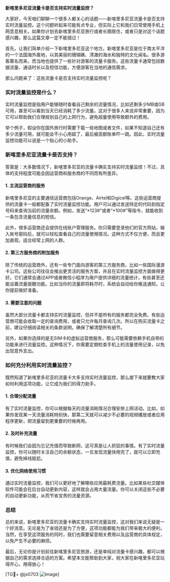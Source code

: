 **新喀里多尼亚流量卡是否支持实时流量监控？**

大家好，今天咱们聊聊一个很多人都关心的话题——新喀里多尼亚流量卡是否支持实时流量监控。这个问题听起来可能有点专业，但实际上它和我们日常使用手机上网息息相关。如果你计划去新喀里多尼亚旅行或者长期居住，或者只是对这个话题感兴趣，那么这篇文章一定不能错过！

首先，让我们简单介绍一下新喀里多尼亚这个地方。新喀里多尼亚是位于南太平洋的一个法国海外属地，以其美丽的珊瑚礁、清澈的海水和独特的文化闻名。很多游客慕名而来，而当地也提供了一些针对游客的流量卡服务。这些流量卡通常包括数据流量、通话时长以及短信功能，方便游客在当地的通信需求。

那么问题来了：这些流量卡是否支持实时流量监控呢？

### 实时流量监控是什么？

实时流量监控是指用户能够随时查看自己剩余的流量情况，比如还剩多少MB或GB可用，甚至可以看到当天已经消耗了多少流量。这对于很多人来说非常重要，因为它可以帮助我们合理规划自己的上网行为，避免超量使用导致额外的费用。

举个例子，假设你在国外旅行时需要下载一些地图或者文件，如果不知道自己还有多少流量可用，就可能会不小心用超了，最后被高额账单吓一跳。因此，实时流量监控功能可以说是一个贴心的小助手。

### 新喀里多尼亚流量卡是否支持？

答案是：大多数情况下，新喀里多尼亚的流量卡确实支持实时流量监控！不过，具体的支持程度可能会因运营商和服务商的不同而有所差异。

#### 1. **主流运营商的服务**
新喀里多尼亚的主要通信运营商包括Orange、Airtel和Digicel等。这些运营商提供的流量卡一般都配备了实时流量监控功能。用户可以通过发送特定的代码到指定号码来查询当前的流量余额。例如，发送“*123#”或者“*100#”等指令，就能收到一条包含流量信息的短信。

此外，很多运营商还会提供在线账户管理服务。你只需要登录他们的官方网站，输入账号密码后，就可以轻松查看自己的流量使用情况。这种方式不仅方便，而且更加直观，适合经常上网的人群。

#### 2. **第三方服务商的附加服务**
除了传统的运营商外，还有一些专门面向游客的第三方服务商，比如一些国际漫游卡公司。这些公司往往会推出更灵活的服务方案，并且在实时流量监控方面做得更好。它们通常会通过APP或者微信小程序为用户提供详细的流量统计，有些甚至还能设置流量提醒功能。比如当你的流量即将耗尽时，系统会自动给你推送通知，让你提前做好准备。

#### 3. **需要注意的问题**
虽然大部分流量卡都支持实时流量监控，但并不是所有的服务都完全免费。有些运营商可能会收取一定的查询费用，或者只允许每月查询几次。所以在购买流量卡之前，建议仔细阅读相关的条款说明，确保了解清楚所有细节。

另外，如果你选择的是无SIM卡的虚拟运营商服务，那么可能需要依赖手机自带的功能来进行流量监控。这种情况下，你需要定期检查手机上的流量使用记录，以免出现意外支出。

### 如何充分利用实时流量监控？

既然知道了新喀里多尼亚的流量卡大多支持实时流量监控，那么接下来就要教大家如何利用这项功能，让它成为我们的得力助手。

#### 1. **合理分配流量**
有了实时流量监控，你可以根据每天的流量消耗情况合理安排上网活动。比如，如果你发现某一天流量消耗特别快，那第二天就可以减少不必要的视频播放或者应用程序更新，把流量留到更重要的时候再用。

#### 2. **及时补充流量**
有时候我们会因为忘记充值而导致断网，这可真是让人抓狂的事情。有了实时流量监控，你可以随时关注自己的余额状态，一旦发现流量快用完了，就可以立即充值，避免掉线尴尬。

#### 3. **优化网络使用习惯**
通过实时流量监控，我们可以更好地了解哪些应用最耗费流量。比如某些社交媒体软件可能会在后台自动更新内容，这样就会占用大量流量。你可以关闭这些不必要的自动更新功能，从而节省宝贵的流量资源。

### 总结

总的来说，新喀里多尼亚的流量卡确实支持实时流量监控，这对我们来说无疑是一个好消息。无论是为了省钱还是为了方便，这项功能都能为我们带来极大的便利。当然，在享受这项服务的同时，我们也需要留意相关费用以及运营商的具体规定，以免产生不必要的麻烦。

最后，无论你是计划前往新喀里多尼亚旅游，还是单纯对流量卡感兴趣，都可以根据自己的需求选择合适的方案。希望本文能帮助到大家，祝大家在新喀里多尼亚玩得开心，用得放心！

[TG💪+ @jx0703 ![Image](https://github.com/user-attachments/assets/dbca1d08-cadb-493c-b0ec-ad6f7a83f270)]